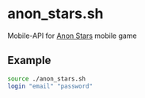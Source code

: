 # anon_stars.sh
Mobile-API for [Anon Stars](https://play.google.com/store/apps/details?id=ml.bananadev.AnonStars) mobile game

## Example
```bash
source ./anon_stars.sh
login "email" "password"
```

